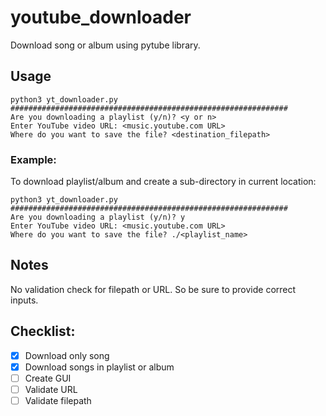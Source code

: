 # youtube_downloader
Download song or album using pytube library.

## Usage
```
python3 yt_downloader.py
##############################################################
Are you downloading a playlist (y/n)? <y or n>
Enter YouTube video URL: <music.youtube.com URL>
Where do you want to save the file? <destination_filepath>
```
### Example:
To download playlist/album and create a sub-directory in current location:
```
python3 yt_downloader.py
##############################################################
Are you downloading a playlist (y/n)? y
Enter YouTube video URL: <music.youtube.com URL>
Where do you want to save the file? ./<playlist_name>
```

## Notes
No validation check for filepath or URL. So be sure to provide correct inputs.

## Checklist:
- [x] Download only song
- [x] Download songs in playlist or album
- [ ] Create GUI
- [ ] Validate URL
- [ ] Validate filepath 
